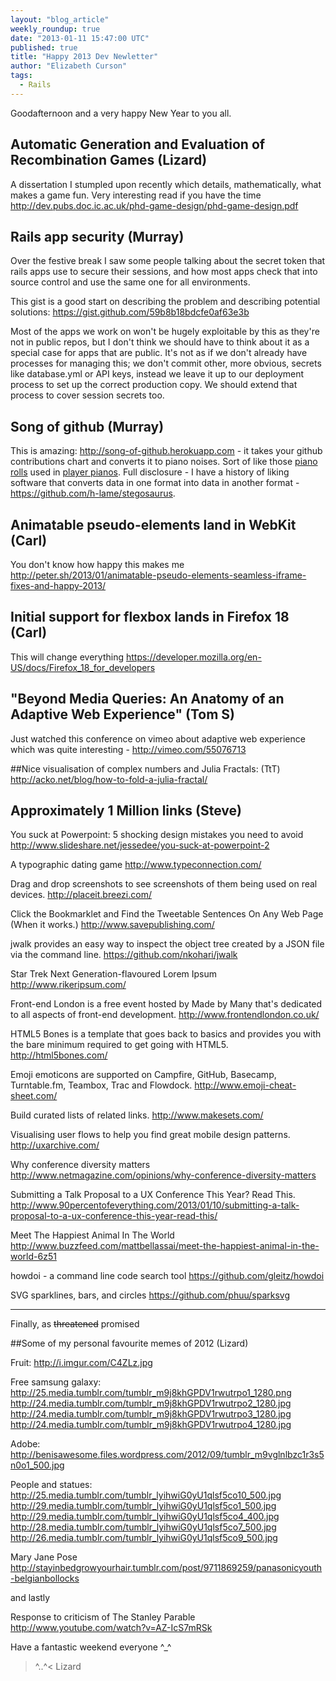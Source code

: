 ```yaml
---
layout: "blog_article"
weekly_roundup: true
date: "2013-01-11 15:47:00 UTC"
published: true
title: "Happy 2013 Dev Newletter"
author: "Elizabeth Curson"
tags:
  - Rails
---
```


Goodafternoon and a very happy New Year to you all.


## Automatic Generation and Evaluation of Recombination Games (Lizard)
A dissertation I stumpled upon recently which details, mathematically, what makes a game fun. Very interesting read if you have the time
http://dev.pubs.doc.ic.ac.uk/phd-game-design/phd-game-design.pdf


## Rails app security (Murray)
Over the festive break I saw some people talking about the secret token that rails apps use to secure their sessions, and how most apps check that into source control and use the same one for all environments.

This gist is a good start on describing the problem and describing potential solutions: https://gist.github.com/59b8b18bdcfe0af63e3b

Most of the apps we work on won't be hugely exploitable by this as they're not in public repos, but I don't think we should have to think about it as a special case for apps that are public.  It's not as if we don't already have processes for managing this; we don't commit other, more obvious, secrets like database.yml or API keys, instead we leave it up to our deployment process to set up the correct production copy.  We should extend that process to cover session secrets too.


## Song of github (Murray)

This is amazing: http://song-of-github.herokuapp.com - it takes your github contributions chart and converts it to piano noises.  Sort of like those [piano rolls](http://en.wikipedia.org/wiki/Piano_rolls) used in [player pianos](http://en.wikipedia.org/wiki/Player_piano).  Full disclosure - I have a history of liking software that converts data in one format into data in another format - https://github.com/h-lame/stegosaurus.


## Animatable pseudo-elements land in WebKit (Carl)
You don't know how happy this makes me
http://peter.sh/2013/01/animatable-pseudo-elements-seamless-iframe-fixes-and-happy-2013/


## Initial support for flexbox lands in Firefox 18 (Carl)
This will change everything
https://developer.mozilla.org/en-US/docs/Firefox_18_for_developers


## "Beyond Media Queries: An Anatomy of an Adaptive Web Experience" (Tom S)
Just watched this conference on vimeo about adaptive web experience which was quite interesting - http://vimeo.com/55076713

##Nice visualisation of complex numbers and Julia Fractals: (TtT)
http://acko.net/blog/how-to-fold-a-julia-fractal/

## Approximately 1 Million links (Steve)

You suck at Powerpoint: 5 shocking design mistakes you need to avoid
http://www.slideshare.net/jessedee/you-suck-at-powerpoint-2

A typographic dating game
http://www.typeconnection.com/

Drag and drop screenshots to see screenshots of them being used on real devices.
http://placeit.breezi.com/

Click the Bookmarklet and Find the Tweetable Sentences On Any Web Page (When it works.)
http://www.savepublishing.com/

jwalk provides an easy way to inspect the object tree created by a JSON file via the command line.
https://github.com/nkohari/jwalk

Star Trek Next Generation-flavoured Lorem Ipsum
http://www.rikeripsum.com/

Front-end London is a free event hosted by Made by Many that's dedicated to all aspects of front-end development.
http://www.frontendlondon.co.uk/

HTML5 Bones is a template that goes back to basics and provides you with the bare minimum required to get going with HTML5.
http://html5bones.com/

Emoji emoticons are supported on Campfire, GitHub, Basecamp, Turntable.fm, Teambox, Trac and Flowdock.
http://www.emoji-cheat-sheet.com/

Build curated lists of related links.
http://www.makesets.com/

Visualising user flows to help you find great mobile design patterns.
http://uxarchive.com/

Why conference diversity matters
http://www.netmagazine.com/opinions/why-conference-diversity-matters

Submitting a Talk Proposal to a UX Conference This Year? Read This.
http://www.90percentofeverything.com/2013/01/10/submitting-a-talk-proposal-to-a-ux-conference-this-year-read-this/

Meet The Happiest Animal In The World
http://www.buzzfeed.com/mattbellassai/meet-the-happiest-animal-in-the-world-6z51

howdoi - a command line code search tool
https://github.com/gleitz/howdoi

SVG sparklines, bars, and circles
https://github.com/phuu/sparksvg

---

Finally, as <s>threatened</s> promised

##Some of my personal favourite memes of 2012 (Lizard)

Fruit:
http://i.imgur.com/C4ZLz.jpg

Free samsung galaxy:
http://25.media.tumblr.com/tumblr_m9j8khGPDV1rwutrpo1_1280.png
http://24.media.tumblr.com/tumblr_m9j8khGPDV1rwutrpo2_1280.jpg
http://24.media.tumblr.com/tumblr_m9j8khGPDV1rwutrpo3_1280.jpg
http://24.media.tumblr.com/tumblr_m9j8khGPDV1rwutrpo4_1280.jpg

Adobe:
http://benisawesome.files.wordpress.com/2012/09/tumblr_m9vglnlbzc1r3s5n0o1_500.jpg

People and statues:
http://25.media.tumblr.com/tumblr_lyihwiG0yU1qlsf5co10_500.jpg
http://29.media.tumblr.com/tumblr_lyihwiG0yU1qlsf5co1_500.jpg
http://29.media.tumblr.com/tumblr_lyihwiG0yU1qlsf5co4_400.jpg
http://28.media.tumblr.com/tumblr_lyihwiG0yU1qlsf5co7_500.jpg
http://26.media.tumblr.com/tumblr_lyihwiG0yU1qlsf5co9_500.jpg

Mary Jane Pose
http://stayinbedgrowyourhair.tumblr.com/post/9711869259/panasonicyouth-belgianbollocks

and lastly

Response to criticism of The Stanley Parable
http://www.youtube.com/watch?v=AZ-IcS7mRSk


Have a fantastic weekend everyone ^_^


>^..^< Lizard
